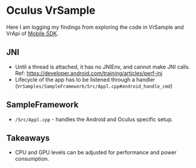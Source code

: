 #  Oculus VrSample

Here I am logging my findings from exploring the code in VrSample and VrApi of
[Mobile SDK](https://developer.oculus.com/downloads/package/oculus-mobile-sdk/).

## JNI
- Until a thread is attached, it has no JNIEnv, and cannot make JNI calls. Ref:
    <https://developer.android.com/training/articles/perf-jni>
- Lifecycle of the app has to be listened through a handler
    (`VrSamples/SampleFramework/Src/Appl.cpp#android_handle_cmd`)


## SampleFramework
- `/Src/Appl.cpp` - handles the Android and Oculus specific setup.


## Takeaways
- CPU and GPU levels can be adjusted for performance and power consumption.
